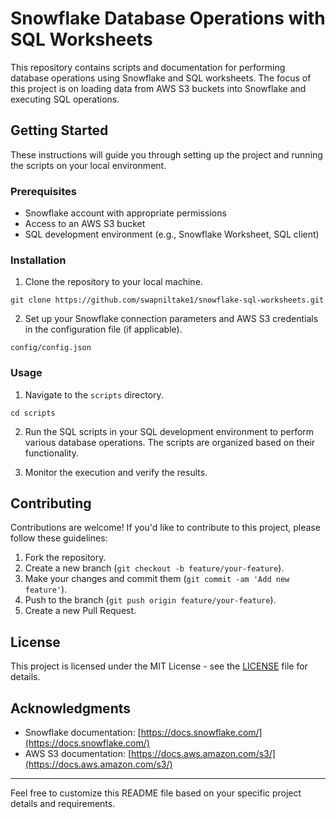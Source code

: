 # Snowflake Database Operations with SQL Worksheets

This repository contains scripts and documentation for performing database operations using Snowflake and SQL worksheets. The focus of this project is on loading data from AWS S3 buckets into Snowflake and executing SQL operations.

## Getting Started

These instructions will guide you through setting up the project and running the scripts on your local environment.

### Prerequisites

- Snowflake account with appropriate permissions
- Access to an AWS S3 bucket
- SQL development environment (e.g., Snowflake Worksheet, SQL client)

### Installation

1. Clone the repository to your local machine.

```
git clone https://github.com/swapniltake1/snowflake-sql-worksheets.git
```

2. Set up your Snowflake connection parameters and AWS S3 credentials in the configuration file (if applicable).

```
config/config.json
```

### Usage

1. Navigate to the `scripts` directory.

```
cd scripts
```

2. Run the SQL scripts in your SQL development environment to perform various database operations. The scripts are organized based on their functionality.


3. Monitor the execution and verify the results.

## Contributing

Contributions are welcome! If you'd like to contribute to this project, please follow these guidelines:

1. Fork the repository.
2. Create a new branch (`git checkout -b feature/your-feature`).
3. Make your changes and commit them (`git commit -am 'Add new feature'`).
4. Push to the branch (`git push origin feature/your-feature`).
5. Create a new Pull Request.

## License

This project is licensed under the MIT License - see the [LICENSE](LICENSE) file for details.

## Acknowledgments

- Snowflake documentation: [https://docs.snowflake.com/](https://docs.snowflake.com/)
- AWS S3 documentation: [https://docs.aws.amazon.com/s3/](https://docs.aws.amazon.com/s3/)

---

Feel free to customize this README file based on your specific project details and requirements.
